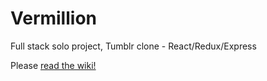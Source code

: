 # Vermillion
Full stack solo project, Tumblr clone - React/Redux/Express

Please [read the wiki!](https://github.com/JType33/Vermillion/wiki)
